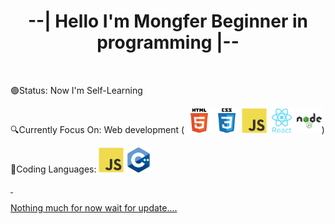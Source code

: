 <h1 align="center">--| Hello I'm Mongfer Beginner in programming |--</h1>
&nbsp;
<p >🟢Status: Now I'm Self-Learning</p> 
<p>🔍Currently Focus On:  Web development (
<img src="https://raw.githubusercontent.com/devicons/devicon/master/icons/html5/html5-original-wordmark.svg" alt="html5" width="40" height="40"/> 
<img src="https://raw.githubusercontent.com/devicons/devicon/master/icons/css3/css3-original-wordmark.svg" alt="css3" width="40" height="40"/> <img src="https://raw.githubusercontent.com/devicons/devicon/master/icons/javascript/javascript-original.svg" alt="javascript" width="40" height="40"/>
<img src="https://raw.githubusercontent.com/devicons/devicon/master/icons/react/react-original-wordmark.svg" alt="react" width="40" height="40"/> 
<img src="https://raw.githubusercontent.com/devicons/devicon/master/icons/nodejs/nodejs-original-wordmark.svg" alt="nodejs" width="40" height="40"/>)
</p>
            
<p>💬Coding Languages:  
  <img src="https://raw.githubusercontent.com/devicons/devicon/master/icons/javascript/javascript-original.svg" alt="javascript" width="40"     
  height="40"/> </a> <img src="https://raw.githubusercontent.com/devicons/devicon/master/icons/cplusplus/cplusplus-original.svg" alt="cplusplus"   width="40" height="40"/> </a> <a href="https://www.w3schools.com/css/" target="_blank" rel="noreferrer">    
</p>
  &nbsp;
<p>Nothing much for now wait for update....</p>


